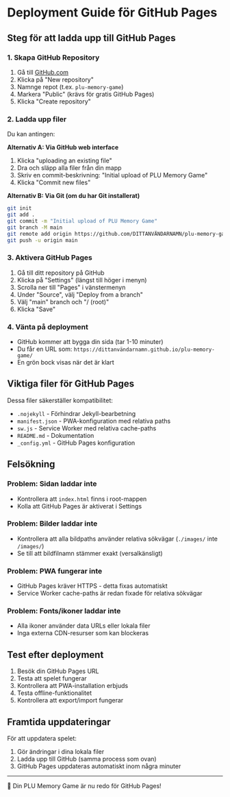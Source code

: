 # Deployment Guide för GitHub Pages

## Steg för att ladda upp till GitHub Pages

### 1. Skapa GitHub Repository

1. Gå till [GitHub.com](https://github.com)
2. Klicka på "New repository"
3. Namnge repot (t.ex. `plu-memory-game`)
4. Markera "Public" (krävs för gratis GitHub Pages)
5. Klicka "Create repository"

### 2. Ladda upp filer

Du kan antingen:

**Alternativ A: Via GitHub web interface**
1. Klicka "uploading an existing file"
2. Dra och släpp alla filer från din mapp
3. Skriv en commit-beskrivning: "Initial upload of PLU Memory Game"
4. Klicka "Commit new files"

**Alternativ B: Via Git (om du har Git installerat)**
```bash
git init
git add .
git commit -m "Initial upload of PLU Memory Game"
git branch -M main
git remote add origin https://github.com/DITTANVÄNDARNAMN/plu-memory-game.git
git push -u origin main
```

### 3. Aktivera GitHub Pages

1. Gå till ditt repository på GitHub
2. Klicka på "Settings" (längst till höger i menyn)
3. Scrolla ner till "Pages" i vänstermenyn
4. Under "Source", välj "Deploy from a branch"
5. Välj "main" branch och "/ (root)"
6. Klicka "Save"

### 4. Vänta på deployment

- GitHub kommer att bygga din sida (tar 1-10 minuter)
- Du får en URL som: `https://dittanvändarnamn.github.io/plu-memory-game/`
- En grön bock visas när det är klart

## Viktiga filer för GitHub Pages

Dessa filer säkerställer kompatibilitet:

- `.nojekyll` - Förhindrar Jekyll-bearbetning
- `manifest.json` - PWA-konfiguration med relativa paths
- `sw.js` - Service Worker med relativa cache-paths
- `README.md` - Dokumentation
- `_config.yml` - GitHub Pages konfiguration

## Felsökning

### Problem: Sidan laddar inte
- Kontrollera att `index.html` finns i root-mappen
- Kolla att GitHub Pages är aktiverat i Settings

### Problem: Bilder laddar inte
- Kontrollera att alla bildpaths använder relativa sökvägar (`./images/` inte `/images/`)
- Se till att bildfilnamn stämmer exakt (versalkänsligt)

### Problem: PWA fungerar inte
- GitHub Pages kräver HTTPS - detta fixas automatiskt
- Service Worker cache-paths är redan fixade för relativa sökvägar

### Problem: Fonts/ikoner laddar inte
- Alla ikoner använder data URLs eller lokala filer
- Inga externa CDN-resurser som kan blockeras

## Test efter deployment

1. Besök din GitHub Pages URL
2. Testa att spelet fungerar
3. Kontrollera att PWA-installation erbjuds
4. Testa offline-funktionalitet
5. Kontrollera att export/import fungerar

## Framtida uppdateringar

För att uppdatera spelet:
1. Gör ändringar i dina lokala filer
2. Ladda upp till GitHub (samma process som ovan)
3. GitHub Pages uppdateras automatiskt inom några minuter

---

🎉 Din PLU Memory Game är nu redo för GitHub Pages!